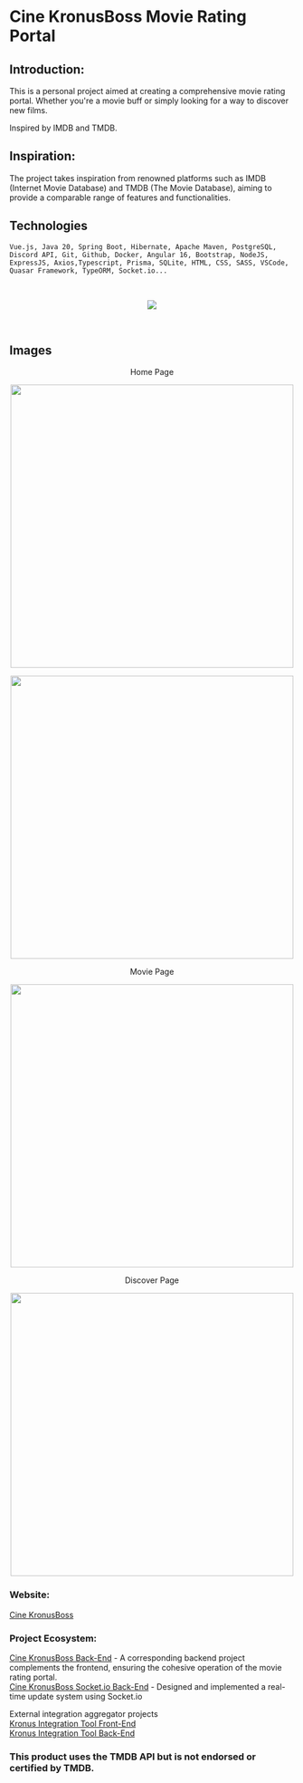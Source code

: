 # Cine KronusBoss Movie Rating Portal

## Introduction:

This is a personal project aimed at creating a comprehensive movie rating portal. Whether you're a movie buff or simply looking for a way to discover new films.

Inspired by IMDB and TMDB.

## Inspiration:

The project takes inspiration from renowned platforms such as IMDB (Internet Movie Database) and TMDB (The Movie Database), aiming to provide a comparable range of features and functionalities.

## Technologies

```
Vue.js, Java 20, Spring Boot, Hibernate, Apache Maven, PostgreSQL, Discord API, Git, Github, Docker, Angular 16, Bootstrap, NodeJS, ExpressJS, Axios,Typescript, Prisma, SQLite, HTML, CSS, SASS, VSCode, Quasar Framework, TypeORM, Socket.io...
```

<br>
<p align="center">
  <a href="https://www.cine.kronusboss.com/">
    <img src="https://img.cine.kronusboss.com/lC4jhG7iirCFLEbsXxannHISN6_F-jo7BzlQLUgT/cine/tech-icons.png" />
  </a>
</p>
<br>

## Images

<p align="center">
Home Page
</p>
<p align="center">
  <img src="https://cdn.discordapp.com/attachments/1106797324329562164/1125492288039170228/image.png" style="width: 500px;" />
</p>
<p align="center">
  <img src="https://media.discordapp.net/attachments/1106797324329562164/1125492713815556217/image.png?width=1793&height=905" style="width: 500px;" />
</p>

<p align="center">
Movie Page
</p>
<p align="center">
  <img src="https://cdn.discordapp.com/attachments/1106797324329562164/1125493073787486288/image.png" style="width: 500px;" />
</p>

<p align="center">
Discover Page
</p>
<p align="center">
  <img src="https://media.discordapp.net/attachments/1106797324329562164/1125492578062708868/image.png?width=1793&height=905" style="width: 500px;" />
</p>

### Website:

[Cine KronusBoss](https://www.cine.kronusboss.com)

### Project Ecosystem:

[Cine KronusBoss Back-End](https://github.com/HenriqueMendesCoelho/cine-kronusBoss-api) - A corresponding backend project complements the frontend, ensuring the cohesive operation of the movie rating portal.<br>
[Cine KronusBoss Socket.io Back-End](https://github.com/HenriqueMendesCoelho/cine-kronusboss-websocket) - Designed and implemented a real-time update system using Socket.io

External integration aggregator projects<br>
[Kronus Integration Tool Front-End](https://github.com/HenriqueMendesCoelho/kronus-integration-tool-frontend)<br>
[Kronus Integration Tool Back-End](https://github.com/HenriqueMendesCoelho/kronus-integration-tool-api)

### This product uses the TMDB API but is not endorsed or certified by TMDB.
